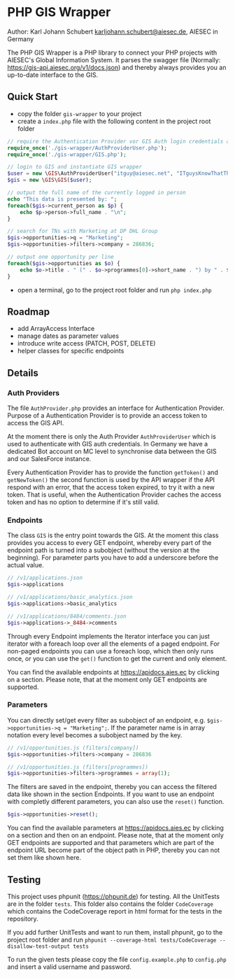 # PHP GIS Wrapper
Author: Karl Johann Schubert <karljohann.schubert@aiesec.de>, AIESEC in Germany

The PHP GIS Wrapper is a PHP library to connect your PHP projects with AIESEC's Global Information System. It parses the swagger file (Normally: https://gis-api.aiesec.org/v1/docs.json) and thereby always provides you an up-to-date interface to the GIS.

## Quick Start
* copy the folder `gis-wrapper` to your project
* create a `index.php` file with the following content in the project root folder

```php
// require the Authentication Provider vor GIS Auth login credentials and the GIS wrapper main class
require_once('./gis-wrapper/AuthProviderUser.php');
require_once('./gis-wrapper/GIS.php');

// login to GIS and instantiate GIS wrapper
$user = new \GIS\AuthProviderUser("itguy@aiesec.net", "ITguysKnowThatTheyNeedSuperSecretPasswords!!!11!");
$gis = new \GIS\GIS($user);

// output the full name of the currently logged in person
echo "This data is presented by: ";
foreach($gis->current_person as $p) {
    echo $p->person->full_name . "\n";
}

// search for TNs with Marketing at DP DHL Group
$gis->opportunities->q = "Marketing";
$gis->opportunities->filters->company = 286836;

// output one opportunity per line
foreach($gis->opportunities as $o) {
    echo $o->title . " (" . $o->programmes[0]->short_name . ") by " . $o->branch->name . "\n";
}
```

* open a terminal, go to the project root folder and run `php index.php`

## Roadmap
* add ArrayAccess Interface
* manage dates as parameter values
* introduce write access (PATCH, POST, DELETE)
* helper classes for specific endpoints

## Details
### Auth Providers
The file `AuthProvider.php` provides an interface for Authentication Provider. Purpose of a Authentication Provider is to provide an access token to access the GIS API.

At the moment there is only the Auth Provider `AuthProviderUser` which is used to authenticate with GIS auth credentials. In Germany we have a dedicated Bot account on MC level to synchronise data between the GIS and our SalesForce instance.

Every Authentication Provider has to provide the function `getToken()` and `getNewToken()` the second function is used by the API wrapper if the API respond with an error, that the access token expired, to try it with a new token. That is useful, when the Authentication Provider caches the access token and has no option to determine if it's still valid.

### Endpoints
The class `GIS` is the entry point towards the GIS. At the moment this class provides you access to every GET endpoint, whereby every part of the endpoint path is turned into a subobject (without the version at the beginning). For parameter parts you have to add a underscore before the actual value.

```php
// /v1/applications.json
$gis->applications

// /v1/applications/basic_analytics.json
$gis->applications->basic_analytics

// /v1/applications/8484/comments.json
$gis->applications->_8484->comments
```

Through every Endpoint implements the Iterator interface you can just iterator with a foreach loop over all the elements of a paged endpoint. For non-paged endpoints you can use a foreach loop, which then only runs once, or you can use the `get()` function to get the current and only element.

You can find the available endpoints at https://apidocs.aies.ec by clicking on a section. Please note, that at the moment only GET endpoints are supported.

### Parameters
You can directly set/get every filter as subobject of an endpoint, e.g. `$gis->opportunities->q = "Marketing";`. If the parameter name is in array notation every level becomes a subobject named by the key.

```php
// /v1/opportunities.js (filters[company])
$gis->opportunities->filters->company = 286836

// /v1/opportunities.js (filters[programmes])
$gis->opportunities->filters->programmes = array(1);
```

The filters are saved in the endpoint, thereby you can access the filtered data like shown in the section Endpoints. If you want to use an endpoint with completly different parameters, you can also use the `reset()` function.

```php
$gis->opportunities->reset();
```

You can find the available parameters at https://apidocs.aies.ec by clicking on a section and then on an endpoint. Please note, that at the moment only GET endpoints are supported and that parameters which are part of the endpoint URL become part of the object path in PHP, thereby you can not set them like shown here.

## Testing
This project uses phpunit (https://phpunit.de) for testing. All the UnitTests are in the folder `tests`. This folder also contains the folder `CodeCoverage` which contains the CodeCoverage report in html format for the tests in the repository.

If you add further UnitTests and want to run them, install phpunit, go to the project root folder and run `phpunit --coverage-html tests/CodeCoverage --disallow-test-output tests`

To run the given tests please copy the file `config.example.php` to `config.php` and insert a valid username and password.